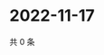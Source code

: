 # 2022-11-17

共 0 条

<!-- BEGIN WEIBO -->
<!-- 最后更新时间 Thu Nov 17 2022 11:34:12 GMT+0800 (China Standard Time) -->

<!-- END WEIBO -->
